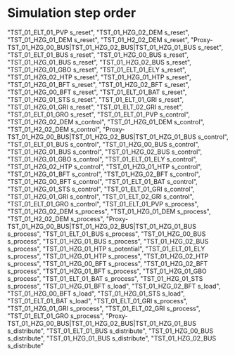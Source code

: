# Simulation step order
"TST_01_ELT_01_PVP s_reset",
"TST_01_HZG_02_DEM s_reset",
"TST_01_HZG_01_DEM s_reset",
"TST_01_H2_02_DEM s_reset",
"Proxy-TST_01_HZG_00_BUS|TST_01_HZG_02_BUS|TST_01_HZG_01_BUS s_reset",
"TST_01_ELT_01_BUS s_reset",
"TST_01_HZG_00_BUS s_reset",
"TST_01_HZG_01_BUS s_reset",
"TST_01_HZG_02_BUS s_reset",
"TST_01_HZG_01_GBO s_reset",
"TST_01_ELT_01_ELY s_reset",
"TST_01_HZG_02_HTP s_reset",
"TST_01_HZG_01_HTP s_reset",
"TST_01_HZG_01_BFT s_reset",
"TST_01_HZG_02_BFT s_reset",
"TST_01_HZG_00_BFT s_reset",
"TST_01_ELT_01_BAT s_reset",
"TST_01_HZG_01_STS s_reset",
"TST_01_ELT_01_GRI s_reset",
"TST_01_HZG_01_GRI s_reset",
"TST_01_ELT_02_GRI s_reset",
"TST_01_ELT_01_GRO s_reset",
"TST_01_ELT_01_PVP s_control",
"TST_01_HZG_02_DEM s_control",
"TST_01_HZG_01_DEM s_control",
"TST_01_H2_02_DEM s_control",
"Proxy-TST_01_HZG_00_BUS|TST_01_HZG_02_BUS|TST_01_HZG_01_BUS s_control",
"TST_01_ELT_01_BUS s_control",
"TST_01_HZG_00_BUS s_control",
"TST_01_HZG_01_BUS s_control",
"TST_01_HZG_02_BUS s_control",
"TST_01_HZG_01_GBO s_control",
"TST_01_ELT_01_ELY s_control",
"TST_01_HZG_02_HTP s_control",
"TST_01_HZG_01_HTP s_control",
"TST_01_HZG_01_BFT s_control",
"TST_01_HZG_02_BFT s_control",
"TST_01_HZG_00_BFT s_control",
"TST_01_ELT_01_BAT s_control",
"TST_01_HZG_01_STS s_control",
"TST_01_ELT_01_GRI s_control",
"TST_01_HZG_01_GRI s_control",
"TST_01_ELT_02_GRI s_control",
"TST_01_ELT_01_GRO s_control",
"TST_01_ELT_01_PVP s_process",
"TST_01_HZG_02_DEM s_process",
"TST_01_HZG_01_DEM s_process",
"TST_01_H2_02_DEM s_process",
"Proxy-TST_01_HZG_00_BUS|TST_01_HZG_02_BUS|TST_01_HZG_01_BUS s_process",
"TST_01_ELT_01_BUS s_process",
"TST_01_HZG_00_BUS s_process",
"TST_01_HZG_01_BUS s_process",
"TST_01_HZG_02_BUS s_process",
"TST_01_HZG_01_HTP s_potential",
"TST_01_ELT_01_ELY s_process",
"TST_01_HZG_01_HTP s_process",
"TST_01_HZG_02_HTP s_process",
"TST_01_HZG_00_BFT s_process",
"TST_01_HZG_02_BFT s_process",
"TST_01_HZG_01_BFT s_process",
"TST_01_HZG_01_GBO s_process",
"TST_01_ELT_01_BAT s_process",
"TST_01_HZG_01_STS s_process",
"TST_01_HZG_01_BFT s_load",
"TST_01_HZG_02_BFT s_load",
"TST_01_HZG_00_BFT s_load",
"TST_01_HZG_01_STS s_load",
"TST_01_ELT_01_BAT s_load",
"TST_01_ELT_01_GRI s_process",
"TST_01_HZG_01_GRI s_process",
"TST_01_ELT_02_GRI s_process",
"TST_01_ELT_01_GRO s_process",
"Proxy-TST_01_HZG_00_BUS|TST_01_HZG_02_BUS|TST_01_HZG_01_BUS s_distribute",
"TST_01_ELT_01_BUS s_distribute",
"TST_01_HZG_00_BUS s_distribute",
"TST_01_HZG_01_BUS s_distribute",
"TST_01_HZG_02_BUS s_distribute"
